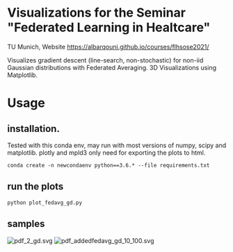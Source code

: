 # Visualizations for the Seminar "Federated Learning in Healtcare"
TU Munich, Website https://albarqouni.github.io/courses/flhsose2021/

Visualizes gradient descent (line-search, non-stochastic) for non-iid Gaussian distributions with Federated Averaging.
3D Visualizations using Matplotlib.

# Usage
## installation.
Tested with this conda env, may run with most versions of numpy, scipy and matplotlib. 
plotly and mpld3 only need for exporting the plots to html. 

```conda create -n newcondaenv python==3.6.* --file requirements.txt```

## run the plots
```python plot_fedavg_gd.py```

## samples
![](/plot_output/pdf_2_gd.svg   " pdf_2_gd.svg ")
![](/plot_output/pdf_addedfedavg_gd_10_100.svg   " pdf_addedfedavg_gd_10_100.svg ")
